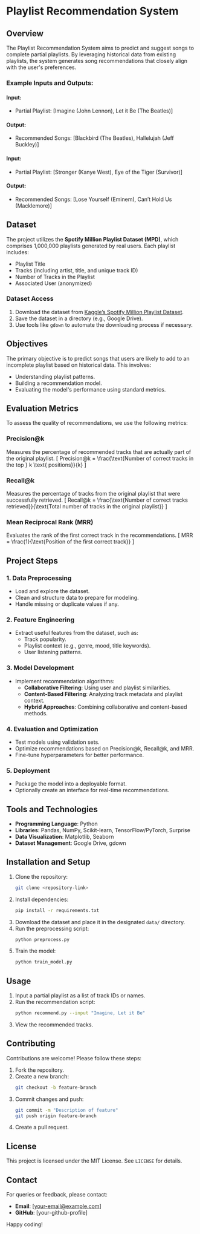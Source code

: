 # Playlist Recommendation System

## Overview
The Playlist Recommendation System aims to predict and suggest songs to complete partial playlists. By leveraging historical data from existing playlists, the system generates song recommendations that closely align with the user's preferences.

### Example Inputs and Outputs:
#### Input:
- Partial Playlist: [Imagine (John Lennon), Let it Be (The Beatles)]
#### Output:
- Recommended Songs: [Blackbird (The Beatles), Hallelujah (Jeff Buckley)]

#### Input:
- Partial Playlist: [Stronger (Kanye West), Eye of the Tiger (Survivor)]
#### Output:
- Recommended Songs: [Lose Yourself (Eminem), Can’t Hold Us (Macklemore)]

## Dataset
The project utilizes the **Spotify Million Playlist Dataset (MPD)**, which comprises 1,000,000 playlists generated by real users. Each playlist includes:
- Playlist Title
- Tracks (including artist, title, and unique track ID)
- Number of Tracks in the Playlist
- Associated User (anonymized)

### Dataset Access
1. Download the dataset from [Kaggle’s Spotify Million Playlist Dataset](https://www.kaggle.com).
2. Save the dataset in a directory (e.g., Google Drive).
3. Use tools like `gdown` to automate the downloading process if necessary.

## Objectives
The primary objective is to predict songs that users are likely to add to an incomplete playlist based on historical data. This involves:
- Understanding playlist patterns.
- Building a recommendation model.
- Evaluating the model's performance using standard metrics.

## Evaluation Metrics
To assess the quality of recommendations, we use the following metrics:

### Precision@k
Measures the percentage of recommended tracks that are actually part of the original playlist.
\[
Precision@k = \frac{\text{Number of correct tracks in the top } k \text{ positions}}{k}
\]

### Recall@k
Measures the percentage of tracks from the original playlist that were successfully retrieved.
\[
Recall@k = \frac{\text{Number of correct tracks retrieved}}{\text{Total number of tracks in the original playlist}}
\]

### Mean Reciprocal Rank (MRR)
Evaluates the rank of the first correct track in the recommendations.
\[
MRR = \frac{1}{\text{Position of the first correct track}}
\]

## Project Steps
### 1. Data Preprocessing
- Load and explore the dataset.
- Clean and structure data to prepare for modeling.
- Handle missing or duplicate values if any.

### 2. Feature Engineering
- Extract useful features from the dataset, such as:
  - Track popularity.
  - Playlist context (e.g., genre, mood, title keywords).
  - User listening patterns.

### 3. Model Development
- Implement recommendation algorithms:
  - **Collaborative Filtering**: Using user and playlist similarities.
  - **Content-Based Filtering**: Analyzing track metadata and playlist context.
  - **Hybrid Approaches**: Combining collaborative and content-based methods.

### 4. Evaluation and Optimization
- Test models using validation sets.
- Optimize recommendations based on Precision@k, Recall@k, and MRR.
- Fine-tune hyperparameters for better performance.

### 5. Deployment
- Package the model into a deployable format.
- Optionally create an interface for real-time recommendations.

## Tools and Technologies
- **Programming Language**: Python
- **Libraries**: Pandas, NumPy, Scikit-learn, TensorFlow/PyTorch, Surprise
- **Data Visualization**: Matplotlib, Seaborn
- **Dataset Management**: Google Drive, gdown

## Installation and Setup
1. Clone the repository:
   ```bash
   git clone <repository-link>
   ```
2. Install dependencies:
   ```bash
   pip install -r requirements.txt
   ```
3. Download the dataset and place it in the designated `data/` directory.
4. Run the preprocessing script:
   ```bash
   python preprocess.py
   ```
5. Train the model:
   ```bash
   python train_model.py
   ```

## Usage
1. Input a partial playlist as a list of track IDs or names.
2. Run the recommendation script:
   ```bash
   python recommend.py --input "Imagine, Let it Be"
   ```
3. View the recommended tracks.

## Contributing
Contributions are welcome! Please follow these steps:
1. Fork the repository.
2. Create a new branch:
   ```bash
   git checkout -b feature-branch
   ```
3. Commit changes and push:
   ```bash
   git commit -m "Description of feature"
   git push origin feature-branch
   ```
4. Create a pull request.

## License
This project is licensed under the MIT License. See `LICENSE` for details.

## Contact
For queries or feedback, please contact:
- **Email**: [your-email@example.com]
- **GitHub**: [your-github-profile]

Happy coding!

